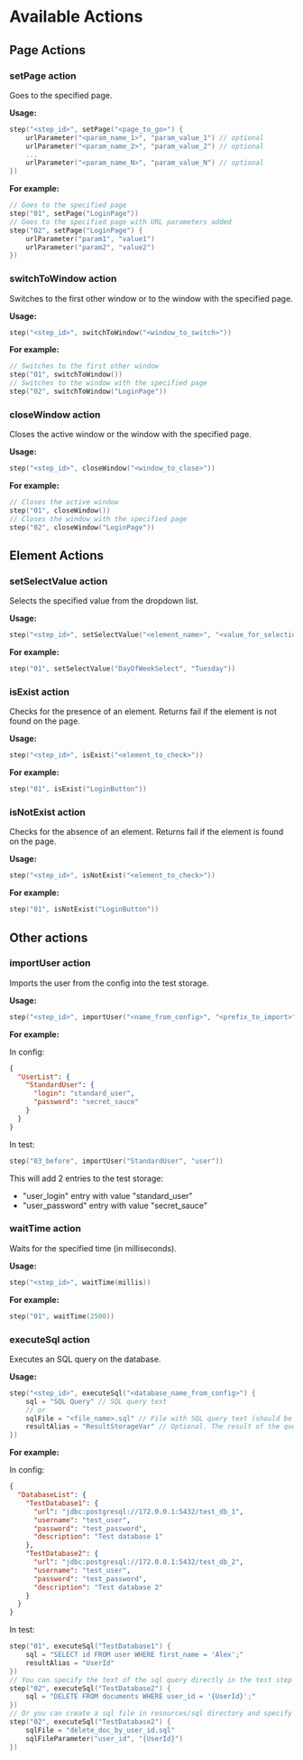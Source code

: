 # Available Actions

## Page Actions

### setPage action

Goes to the specified page.

**Usage:**

```kotlin
step("<step_id>", setPage("<page_to_go>") {
    urlParameter("<param_name_1>", "param_value_1") // optional
    urlParameter("<param_name_2>", "param_value_2") // optional
    ...
    urlParameter("<param_name_N>", "param_value_N") // optional
})
```

**For example:**

```kotlin
// Goes to the specified page
step("01", setPage("LoginPage"))
// Goes to the specified page with URL parameters added
step("02", setPage("LoginPage") {
    urlParameter("param1", "value1")
    urlParameter("param2", "value2")
})
```

### switchToWindow action

Switches to the first other window or to the window with the specified page.

**Usage:**

```kotlin
step("<step_id>", switchToWindow("<window_to_switch>"))
```

**For example:**

```kotlin
// Switches to the first other window
step("01", switchToWindow())
// Switches to the window with the specified page 
step("02", switchToWindow("LoginPage"))
```

### closeWindow action

Closes the active window or the window with the specified page.

**Usage:**

```kotlin
step("<step_id>", closeWindow("<window_to_close>"))
```

**For example:**

```kotlin
// Closes the active window
step("01", closeWindow())
// Closes the window with the specified page 
step("02", closeWindow("LoginPage"))
```

## Element Actions

### setSelectValue action

Selects the specified value from the dropdown list.

**Usage:**

```kotlin
step("<step_id>", setSelectValue("<element_name>", "<value_for_selection>"))
```

**For example:**

```kotlin
step("01", setSelectValue("DayOfWeekSelect", "Tuesday"))
```

### isExist action

Checks for the presence of an element. Returns fail if the element is not found on the page.

**Usage:**

```kotlin
step("<step_id>", isExist("<element_to_check>"))
```

**For example:**

```kotlin
step("01", isExist("LoginButton"))
```

### isNotExist action

Checks for the absence of an element. Returns fail if the element is found on the page.

**Usage:**

```kotlin
step("<step_id>", isNotExist("<element_to_check>"))
```

**For example:**

```kotlin
step("01", isNotExist("LoginButton"))
```

## Other actions

### importUser action

Imports the user from the config into the test storage.

**Usage:**

```kotlin
step("<step_id>", importUser("<name_from_config>", "<prefix_to_import>"))
```

**For example:**

In config:

```json
{
  "UserList": {
    "StandardUser": {
      "login": "standard_user",
      "password": "secret_sauce"
    }
  }
}
```

In test:

```kotlin
step("03_before", importUser("StandardUser", "user"))
```

This will add 2 entries to the test storage:

- "user_login" entry with value "standard_user"
- "user_password" entry with value "secret_sauce"

### waitTime action

Waits for the specified time (in milliseconds).

**Usage:**

```kotlin
step("<step_id>", waitTime(millis))
```

**For example:**

```kotlin
step("01", waitTime(2500))
```

### executeSql action

Executes an SQL query on the database.

**Usage:**

```kotlin
step("<step_id>", executeSql("<database_name_from_config>") {
    sql = "SQL Query" // SQL query text
    // or
    sqlFile = "<file_name>.sql" // File with SQL query text (should be in resources/sql/)
    resultAlias = "ResultStorageVar" // Optional. The result of the query execution will be stored in the storage under the specified name.
})
```

**For example:**

In config:

```json
{
  "DatabaseList": {
    "TestDatabase1": {
      "url": "jdbc:postgresql://172.0.0.1:5432/test_db_1",
      "username": "test_user",
      "password": "test_password",
      "description": "Test database 1"
    },
    "TestDatabase2": {
      "url": "jdbc:postgresql://172.0.0.1:5432/test_db_2",
      "username": "test_user",
      "password": "test_password",
      "description": "Test database 2"
    }
  }
}
```

In test:

```kotlin
step("01", executeSql("TestDatabase1") {
    sql = "SELECT id FROM user WHERE first_name = 'Alex';"
    resultAlias = "UserId"
})
// You can specify the text of the sql query directly in the test step
step("02", executeSql("TestDatabase2") {
    sql = "DELETE FROM documents WHERE user_id = '{UserId}';"
})
// Or you can create a sql file in resources/sql directory and specify its name
step("02", executeSql("TestDatabase2") {
    sqlFile = "delete_doc_by_user_id.sql"
    sqlFileParameter("user_id", "{UserId}")
})
```